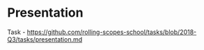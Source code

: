 # Presentation

Task - <https://github.com/rolling-scopes-school/tasks/blob/2018-Q3/tasks/presentation.md>
